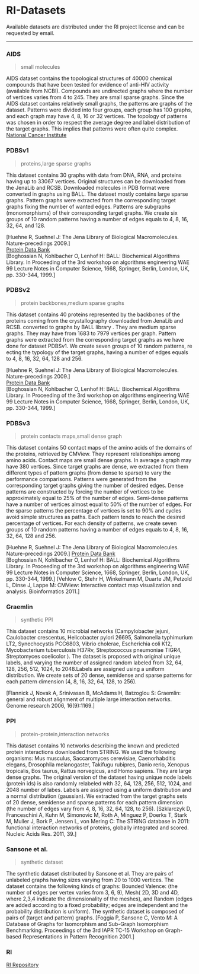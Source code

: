 # RI-Datasets

Available datasets are distributed under the RI project license and can be requested by email.

<hr />

### AIDS
>small molecules

AIDS dataset contains the topological structures of 40000 chemical compounds that have been tested for evidence of anti-HIV activity (available from NCBI). Compounds are undirected graphs where the number of vertices varies from 4 to 245. They are small sparse graphs. 
Since the AIDS dataset contains relatively small graphs, the patterns are graphs of the dataset. Patterns were divided into four groups, each group has 100 graphs, and each graph may have 4, 8, 16 or 32 vertices. The topology of patterns was chosen in order to respect the average degree and label distribution of the target graphs. This implies that patterns were often quite complex. 
[National Cancer Institute]( http://www.nci.nih.gov/)

### PDBSv1 
>proteins,large sparse graphs

This dataset contains 30 graphs with data from DNA, RNA, and proteins having up to 33067 vertices. Original structures can be downloaded from the JenaLib and RCSB. Downloaded molecules in PDB format were converted in graphs using BALL. The dataset mostly contains large sparse graphs. 
Pattern graphs were extracted from the corresponding target graphs fixing the number of wanted edges. Patterns are subgraphs (monomorphisms) of their corresponding target graphs. We create six groups of 10 random patterns having a number of edges equals to 4, 8, 16, 32, 64, and 128. 

[Huehne R, Suehnel J: The Jena Library of Biological Macromolecules. Nature-precedings 2009.] <br>
[Protein Data Bank]( http://www.rcsb.org/pdb/.) <br>
[Boghossian N, Kohlbacher O, Lenhof H: BALL: Biochemical Algorithms Library. In Proceeding of the 3rd workshop on algorithms engineering WAE 99 Lecture Notes in Computer Science, 1668, Springer, Berlin, London, UK, pp. 330-344, 1999.]

### PDBSv2
>protein backbones,medium sparse graphs

This dataset contains 40 proteins represented by the backbones of the proteins coming from the crystallography downloaded from JenaLib and RCSB. converted to graphs by BALL library . They are medium sparse graphs. They may have from 1683 to 7979 vertices per graph. 
Pattern graphs were extracted from the corresponding target graphs as we have done for dataset PDBSv1. We create seven groups of 10 random patterns, re ecting the typology of the target graphs, having a number of edges equals to 4, 8, 16, 32, 64, 128 and 256. 

[Huehne R, Suehnel J: The Jena Library of Biological Macromolecules. Nature-precedings 2009.] <br>
[Protein Data Bank]( http://www.rcsb.org/pdb/.) <br>
[Boghossian N, Kohlbacher O, Lenhof H: BALL: Biochemical Algorithms Library. In Proceeding of the 3rd workshop on algorithms engineering WAE 99 Lecture Notes in Computer Science, 1668, Springer, Berlin, London, UK, pp. 330-344, 1999.]

### PDBSv3
>protein contacts maps,small dense graph

This dataset contains 50 contact maps of the amino acids of the domains of the proteins, retrieved by CMView. They represent relationships among amino acids. Contact maps are small dense graphs. In average a graph may have 380 vertices. 
Since target graphs are dense, we extracted from them different types of pattern graphs (from dense to sparse) to vary the performance comparisons. Patterns were generated from the corresponding target graphs giving the number of desired edges. Dense patterns are constructed by forcing the number of vertices to be approximately equal to 25% of the number of edges. Semi-dense patterns have a number of vertices almost equal to 50% of the number of edges. For the sparse patterns the percentage of vertices is set to 90% and cycles avoid simple structures as paths. Each pattern tends to reach the desired percentage of vertices. For each density of patterns, we create seven groups of 10 random patterns having a number of edges equals to 4, 8, 16, 32, 64, 128 and 256. 

[Huehne R, Suehnel J: The Jena Library of Biological Macromolecules. Nature-precedings 2009.]
[Protein Data Bank]( http://www.rcsb.org/pdb/.) <br>
[Boghossian N, Kohlbacher O, Lenhof H: BALL: Biochemical Algorithms Library. In Proceeding of the 3rd workshop on algorithms engineering WAE 99 Lecture Notes in Computer Science, 1668, Springer, Berlin, London, UK, pp. 330-344, 1999.]
[Vehlow C, Stehr H, Winkelmann M, Duarte JM, Petzold L, Dinse J, Lappe M: CMView: Interactive contact map visualization and analysis. Bioinformatics 2011.]

### Graemlin
>synthetic PPI

This dataset contains 10 microbial networks (Campylobacter jejuni, Caulobacter crescentus, Helicobacter pylori 26695, Salmonella typhimurium LT2, Synechocystis PCC6803, Vibrio cholerae, Escherichia coli K12, Mycobacterium tuberculosis H37Rv, Streptococcus pneumoniae TIGR4, Streptomyces coelicolor ). The dataset is proposed with original unique labels, and varying the number of assigned random labeled from 32, 64, 128, 256, 512, 1024, to 2048.Labels are assigned using a uniform distribution. 
We create sets of 20 dense, semidense and sparse patterns for each pattern dimension (4, 8, 16, 32, 64, 128, to 256).

[Flannick J, Novak A, Srinivasan B, McAdams H, Batzoglou S: Graemlin: general and robust alignment of multiple large interaction networks. Genome research 2006, 16(9):1169.]

### PPI
> protein-protein,interaction networks

This dataset contains 10 networks describing the known and predicted protein interactions downloaded from STRING. We used the following organisms: Mus musculus, Saccaromyces cerevisiae, Caenorhabditis elegans, Drosophila melanogaster, Takifugu rubipres, Danio rerio, Xenopus tropicalis, Bos taurus, Rattus norvegicus, and Homo sapiens. They are large dense graphs. 
The original version of the dataset having unique node labels (protein ids) is also randomly relabeled with 32, 64, 128, 256, 512, 1024, and 2048 number of labes. Labels are assigned using a uniform distribution and a normal distribution (gaussian). 
We extracted from the target graphs sets of 20 dense, semidense and sparse patterns for each pattern dimension (the number of edges vary from 4, 8, 16, 32, 64, 128, to 256). 
[Szklarczyk D, Franceschini A, Kuhn M, Simonovic M, Roth A, Minguez P, Doerks T, Stark M, Muller J, Bork P, Jensen L, von Mering C: The STRING database in 2011: functional interaction networks of proteins, globally integrated and scored. Nucleic Acids Res. 2011, 39.]

### Sansone et al.
>synthetic dataset

The synthetic dataset distributed by Sansone et al. They are pairs of unlabeled graphs having sizes varying from 20 to 1000 vertices. The dataset contains the following kinds of graphs: Bounded Valence: (the number of edges per vertex varies from 3, 6, 9), Mesh( 2D, 3D and 4D, where 2,3,4 indicate the dimensionality of the meshes), and Random (edges are added according to a fixed probability; edges are independent and the probability distribution is uniform). The synthetic dataset is composed of pairs of (target and pattern) graphs. 
[Foggia P, Sansone C, Vento M: A Database of Graphs for Isomorphism and Sub-Graph Isomorphism Benchmarking. Proceedings of the 3rd IAPR TC-15 Workshop on Graph-based Representations in Pattern Recognition 2001.]

### RI 
[RI Repository](https://github.com/GiugnoLab/RI)
